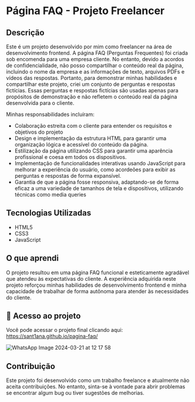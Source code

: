 # Página FAQ - Projeto Freelancer

## Descrição
Este é um projeto desenvolvido por mim como freelancer na área de desenvolvimento frontend. A página FAQ (Perguntas Frequentes) foi criada sob encomenda para uma empresa cliente. No entanto, devido a acordos de confidencialidade, não posso compartilhar o conteúdo real da página, incluindo o nome da empresa e as informações de texto, arquivos PDFs e vídeos das respostas. Portanto, para demonstrar minhas habilidades e compartilhar este projeto, criei um conjunto de perguntas e respostas fictícias. Essas perguntas e respostas fictícias são usadas apenas para propósitos de demonstração e não refletem o conteúdo real da página desenvolvida para o cliente.

Minhas responsabilidades incluíram:

- Colaboração estreita com o cliente para entender os requisitos e objetivos do projeto
- Design e implementação da estrutura HTML para garantir uma organização lógica e acessível do conteúdo da página.
- Estilização da página utilizando CSS para garantir uma aparência profissional e coesa em todos os dispositivos.
- Implementação de funcionalidades interativas usando JavaScript para melhorar a experiência do usuário, como acordeões para exibir as perguntas e respostas de forma expansível.
- Garantia de que a página fosse responsiva, adaptando-se de forma eficaz a uma variedade de tamanhos de tela e dispositivos, utilizando técnicas como media queries

## Tecnologias Utilizadas
- HTML5
- CSS3
- JavaScript

 ## O que aprendi
O projeto resultou em uma página FAQ funcional e esteticamente agradável que atendeu às expectativas do cliente. A experiência adquirida neste projeto reforçou minhas habilidades de desenvolvimento frontend e minha capacidade de trabalhar de forma autônoma para atender às necessidades do cliente.


## :link: Acesso ao projeto

Você pode acessar o projeto final clicando aqui:  https://sant1ana.github.io/pagina-faq/



![WhatsApp Image 2024-03-21 at 12 17 58](https://github.com/sant1ana/pagina-faq/assets/93404790/56623580-c028-4626-aded-8ad7cbbb4944)
<br>

## Contribuição
Este projeto foi desenvolvido como um trabalho freelance e atualmente não aceita contribuições. No entanto, sinta-se à vontade para abrir problemas se encontrar algum bug ou tiver sugestões de melhorias. <br> 
